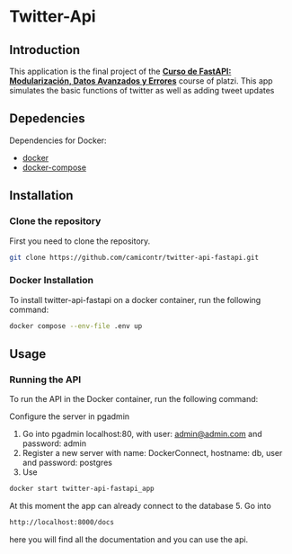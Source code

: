 # Twitter-Api

## Introduction 
This application is the final project of the [**Curso de FastAPI: Modularización, Datos Avanzados y Errores**](https://platzi.com/cursos/fastapi-modularizacion-datos/) course of platzi. This app simulates the basic functions of twitter as well as adding tweet updates

## Depedencies
Dependencies for Docker:
- [docker](https://www.docker.com/)
- [docker-compose](https://docs.docker.com/compose/install/)

## Installation
### Clone the repository
First you need to clone the repository.

```bash
git clone https://github.com/camicontr/twitter-api-fastapi.git
```

### Docker Installation
To install twitter-api-fastapi on a docker container, run the following command:

```bash
docker compose --env-file .env up
```

## Usage
### Running the API
To run the API in the Docker container, run the following command:

Configure the server in pgadmin
1. Go into pgadmin localhost:80, with user: admin@admin.com and password: admin
2. Register a new server with name: DockerConnect, hostname: db, user and password: postgres
3. Use
```bash
docker start twitter-api-fastapi_app
```
At this moment the app can already connect to the database
5. Go into 
```bash
http://localhost:8000/docs
```
here you will find all the documentation and you can use the api.
